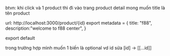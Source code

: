 btvn: khi click và 1 product thì đi vào trang product detail
mong muốn title là tên product

url: http://localhost:3000/product/{id}
export metadata = {
title: "f88",
description:"welcome to f88 center",
}

export default

trong trường hợp mình muốn 1 biến là optional
vd id
sửa [id] -> [[...id]]

